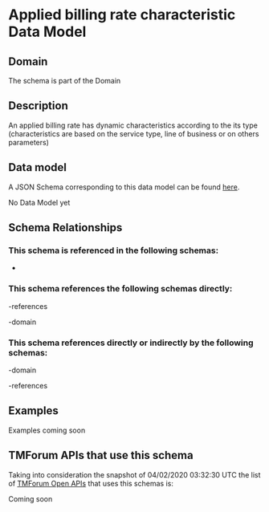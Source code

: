 # Applied billing rate characteristic Data Model

## Domain

The  schema is part of the  Domain

## Description

An applied billing rate has dynamic characteristics according to the its type (characteristics are based on the service type, line of business or on others parameters)

## Data model

A JSON Schema corresponding to this data model can be found
[here](https://github.com/tmforum-rand/schemas/blob/candidates/Customer/AppliedBillingRateCharacteristic.schema.json).

No Data Model yet

## Schema Relationships

### This schema is referenced in the following schemas:

-

### This schema references the following schemas directly:

-references

-domain

### This schema references directly or indirectly by the following schemas:

-domain

-references



## Examples

Examples coming soon

## TMForum APIs that use this schema

Taking into consideration the snapshot of 04/02/2020 03:32:30 UTC the list of [TMForum Open APIs](https://www.tmforum.org/open-apis/) that uses this schemas is:

Coming soon